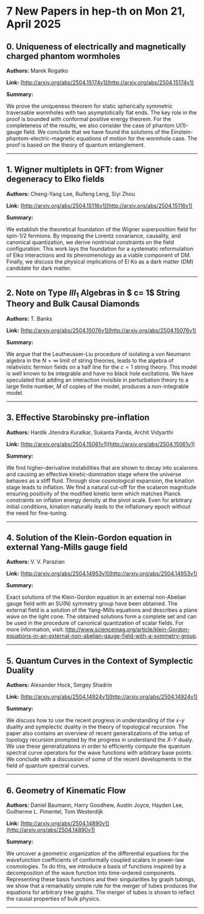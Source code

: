 # 7 New Papers in hep-th on Mon 21, April 2025

## 0. Uniqueness of electrically and magnetically charged phantom wormholes

**Authors:** Marek Rogatko

**Link:** [http://arxiv.org/abs/2504.15174v1](http://arxiv.org/abs/2504.15174v1)

**Summary:**

We prove the uniqueness theorem for static spherically symmetric traversable wormholes with two asymptotically flat ends. The key role in the proof is bounded with conformal positive energy theorem. For the completeness of the results, we also consider the case of phantom U(1)- gauge field. We conclude that we have found the solutions of the Einstein-phantom-electric-magnetic equations of motion for the wormhole case. The proof is based on the theory of quantum entanglement.

---

## 1. Wigner multiplets in QFT: from Wigner degeneracy to Elko fields

**Authors:** Cheng-Yang Lee, Ruifeng Leng, Siyi Zhou

**Link:** [http://arxiv.org/abs/2504.15116v1](http://arxiv.org/abs/2504.15116v1)

**Summary:**

We establish the theoretical foundation of the Wigner superposition field for spin-1/2 fermions. By imposing the Lorentz covariance, causality, and canonical quantization, we derive nontrivial constraints on the field configuration. This work lays the foundation for a systematic reformulation of Elko interactions and its phenomenology as a viable component of DM. Finally, we discuss the physical implications of El Ko as a dark matter (DM) candidate for dark matter.

---

## 2. Note on Type $III_1$ Algebras in $ c= 1$ String Theory and Bulk Causal   Diamonds

**Authors:** T. Banks

**Link:** [http://arxiv.org/abs/2504.15076v1](http://arxiv.org/abs/2504.15076v1)

**Summary:**

We argue that the Leutheusser-Liu procedure of isolating a von Neumann algebra in the $N = \infty$ limit of string theories, leads to the algebra of relativistic fermion fields on a half line for the $c = 1$ string theory. This model is well known to be integrable and have no black hole excitations. We have speculated that adding an interaction invisible in perturbation theory to a large finite number, $M$ of copies of the model, produces a non-integrable model.

---

## 3. Effective Starobinsky pre-inflation

**Authors:** Hardik Jitendra Kuralkar, Sukanta Panda, Archit Vidyarthi

**Link:** [http://arxiv.org/abs/2504.15061v1](http://arxiv.org/abs/2504.15061v1)

**Summary:**

We find higher-derivative instabilities that are shown to decay into scalarons and causing an effective kinetic-domination stage where the universe behaves as a stiff fluid. Through slow cosmological expansion, the kination stage leads to inflation. We find a natural cut-off for the scalaron magnitude ensuring positivity of the modified kinetic term which matches Planck constraints on inflaton energy density at the pivot scale. Even for arbitrary initial conditions, kination naturally leads to the inflationary epoch without the need for fine-tuning.

---

## 4. Solution of the Klein-Gordon equation in external Yang-Mills gauge field

**Authors:** V. V. Parazian

**Link:** [http://arxiv.org/abs/2504.14953v1](http://arxiv.org/abs/2504.14953v1)

**Summary:**

Exact solutions of the Klein-Gordon equation in an external non-Abelian gauge field with an SU(N) symmetry group have been obtained. The external field is a solution of the Yang-Mills equations and describes a plane wave on the light cone. The obtained solutions form a complete set and can be used in the procedure of canonical quantization of scalar fields. For more information, visit: http://www.sciencemag.org/article/klein-Gordon-equations-in-an-external-non-abelian-gauge-field-with-a-symmetry-group.

---

## 5. Quantum Curves in the Context of Symplectic Duality

**Authors:** Alexander Hock, Sergey Shadrin

**Link:** [http://arxiv.org/abs/2504.14924v1](http://arxiv.org/abs/2504.14924v1)

**Summary:**

We discuss how to use the recent progress in understanding of the $x$-$y$ duality and symplectic duality in the theory of topological recursion. The paper also contains an overview of recent generalizations of the setup of topology recursion prompted by the progress in understand the $X$-$Y$ dualy. We use these generalizations in order to efficiently compute the quantum spectral curve operators for the wave functions with arbitrary base points. We conclude with a discussion of some of the recent developments in the field of quantum spectral curves.

---

## 6. Geometry of Kinematic Flow

**Authors:** Daniel Baumann, Harry Goodhew, Austin Joyce, Hayden Lee, Guilherme L. Pimentel, Tom Westerdijk

**Link:** [http://arxiv.org/abs/2504.14890v1](http://arxiv.org/abs/2504.14890v1)

**Summary:**

We uncover a geometric organization of the differential equations for the wavefunction coefficients of   conformally coupled scalars in power-law cosmologies. To do this, we introduce a basis of functions inspired by a decomposition of the wave function into time-ordered components. Representing these basis   functions and their singularities by graph tubings, we show that a remarkably simple rule for the merger   of tubes produces the equations for arbitrary tree graphs. The merger of tubes is shown to reflect the causal properties of bulk physics.

---


